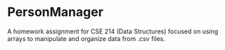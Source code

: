 # PersonManager
A homework assignment for CSE 214 (Data Structures) focused on using arrays to manipulate and organize data from .csv files. 
